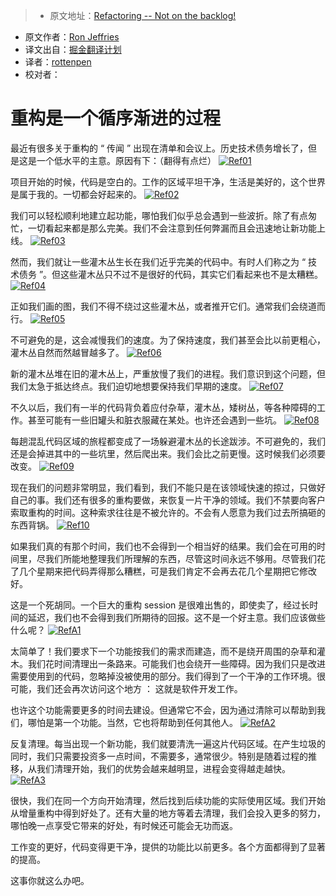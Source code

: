 > * 原文地址：[Refactoring -- Not on the backlog!](http://ronjeffries.com/xprog/articles/refactoring-not-on-the-backlog/)
* 原文作者：[Ron Jeffries](http://ronjeffries.com/about.html)
* 译文出自：[掘金翻译计划](https://github.com/xitu/gold-miner)
* 译者：[rottenpen](https://github.com/rottenpen)
* 校对者：

# 重构是一个循序渐进的过程



最近有很多关于重构的 “ 传闻 ” 出现在清单和会议上。历史技术债务增长了，但是这是一个低水平的主意。原因有下：（翻得有点烂）
[![Ref01](http://ronjeffries.com/xprog/wp-content/uploads/Ref01-1024x768.jpg)](http://ronjeffries.com/xprog/wp-content/uploads/Ref01.jpg)

项目开始的时候，代码是空白的。工作的区域平坦干净，生活是美好的，这个世界是属于我的。一切都会好起来的。
[![Ref02](http://ronjeffries.com/xprog/wp-content/uploads/Ref02-1024x768.jpg)](http://ronjeffries.com/xprog/wp-content/uploads/Ref02.jpg)

我们可以轻松顺利地建立起功能，哪怕我们似乎总会遇到一些波折。除了有点匆忙，一切看起来都是那么完美。我们不会注意到任何弊漏而且会迅速地让新功能上线。
[![Ref03](http://ronjeffries.com/xprog/wp-content/uploads/Ref03-1024x768.jpg)](http://ronjeffries.com/xprog/wp-content/uploads/Ref03.jpg)

然而，我们就让一些灌木丛生长在我们近乎完美的代码中。有时人们称之为 “ 技术债务 ”。但这些灌木丛只不过不是很好的代码，其实它们看起来也不是太糟糕。
[![Ref04](http://ronjeffries.com/xprog/wp-content/uploads/Ref04-1024x768.jpg)](http://ronjeffries.com/xprog/wp-content/uploads/Ref04.jpg)

正如我们画的图，我们不得不绕过这些灌木丛，或者推开它们。通常我们会绕道而行。
[![Ref05](http://ronjeffries.com/xprog/wp-content/uploads/Ref05-1024x768.jpg)](http://ronjeffries.com/xprog/wp-content/uploads/Ref05.jpg)

不可避免的是，这会减慢我们的速度。为了保持速度，我们甚至会比以前更粗心，灌木丛自然而然越冒越多了。
[![Ref06](http://ronjeffries.com/xprog/wp-content/uploads/Ref06-1024x768.jpg)](http://ronjeffries.com/xprog/wp-content/uploads/Ref06.jpg)

新的灌木丛堆在旧的灌木丛上，严重放慢了我们的进程。我们意识到这个问题，但我们太急于抵达终点。我们迫切地想要保持我们早期的速度。
[![Ref07](http://ronjeffries.com/xprog/wp-content/uploads/Ref07-1024x768.jpg)](http://ronjeffries.com/xprog/wp-content/uploads/Ref07.jpg)

不久以后，我们有一半的代码背负着应付杂草，灌木丛，矮树丛，等各种障碍的工作。甚至可能有一些旧罐头和脏衣服藏在某处。也许还会遇到一些坑。
[![Ref08](http://ronjeffries.com/xprog/wp-content/uploads/Ref08-1024x768.jpg)](http://ronjeffries.com/xprog/wp-content/uploads/Ref08.jpg)

每趟混乱代码区域的旅程都变成了一场躲避灌木丛的长途跋涉。不可避免的，我们还是会掉进其中的一些坑里，然后爬出来。我们会比之前更慢。这时候我们必须要改变。
[![Ref09](http://ronjeffries.com/xprog/wp-content/uploads/Ref09-1024x768.jpg)](http://ronjeffries.com/xprog/wp-content/uploads/Ref09.jpg)

现在我们的问题非常明显，我们看到，我们不能只是在该领域快速的掠过，只做好自己的事。我们还有很多的重构要做，来恢复一片干净的领域。我们不禁要向客户索取重构的时间。这种索求往往是不被允许的。不会有人愿意为我们过去所搞砸的东西背锅。
[![Ref10](http://ronjeffries.com/xprog/wp-content/uploads/Ref10-1024x768.jpg)](http://ronjeffries.com/xprog/wp-content/uploads/Ref10.jpg)

如果我们真的有那个时间，我们也不会得到一个相当好的结果。我们会在可用的时间里，尽我们所能地整理我们所理解的东西，尽管这时间永远不够用。尽管我们花了几个星期来把代码弄得那么糟糕，可是我们肯定不会再去花几个星期把它修改好。

这是一个死胡同。一个巨大的重构 session 是很难出售的，即使卖了，经过长时间的延迟，我们也不会得到我们所期待的回报。这不是一个好主意。我们应该做些什么呢？
[![RefA1](http://ronjeffries.com/xprog/wp-content/uploads/RefA1-1024x768.jpg)](http://ronjeffries.com/xprog/wp-content/uploads/RefA1.jpg)

太简单了！我们要求下一个功能按我们的需求而建造，而不是绕开周围的杂草和灌木。我们花时间清理出一条路来。可能我们也会绕开一些障碍。因为我们只是改进需要使用到的代码，忽略掉没被使用的部分。我们得到了一个干净的工作环境。很可能，我们还会再次访问这个地方 ： 这就是软件开发工作。

也许这个功能需要更多的时间去建设。但通常它不会，因为通过清除可以帮助到我们，哪怕是第一个功能。当然，它也将帮助到任何其他人。 
[![RefA2](http://ronjeffries.com/xprog/wp-content/uploads/RefA2-1024x768.jpg)](http://ronjeffries.com/xprog/wp-content/uploads/RefA2.jpg)

反复清理。每当出现一个新功能，我们就要清洗一遍这片代码区域。在产生垃圾的同时，我们只需要投资多一点时间，不需要多，通常很少。特别是随着过程的推移，从我们清理开始，我们的优势会越来越明显，进程会变得越走越快。
[![RefA3](http://ronjeffries.com/xprog/wp-content/uploads/RefA3-1024x768.jpg)](http://ronjeffries.com/xprog/wp-content/uploads/RefA3.jpg)

很快，我们在同一个方向开始清理，然后找到后续功能的实际使用区域。我们开始从增量重构中得到好处了。还有大量的地方等着去清理，我们会投入更多的努力，哪怕晚一点享受它带来的好处，有时候还可能会无功而返。

工作变的更好，代码变得更干净，提供的功能比以前更多。各个方面都得到了显著的提高。

这事你就这么办吧。


